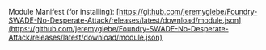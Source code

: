 Module Manifest (for installing): [https://github.com/jeremyglebe/Foundry-SWADE-No-Desperate-Attack/releases/latest/download/module.json](https://github.com/jeremyglebe/Foundry-SWADE-No-Desperate-Attack/releases/latest/download/module.json)
